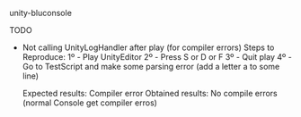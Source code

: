 unity-bluconsole

TODO
* Not calling UnityLogHandler after play (for compiler errors)
  Steps to Reproduce:
    1º - Play UnityEditor
    2º - Press S or D or F
    3º - Quit play
    4º - Go to TestScript and make some parsing error (add a letter a to some line)

  Expected results: Compiler error
  Obtained results: No compile errors (normal Console get compiler erros)
